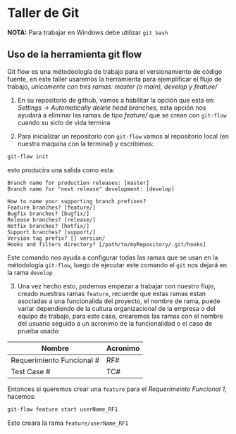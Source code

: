 # Taller de Git

**NOTA:** Para trabajar en Windows debe utilizar `git bash` 

## Uso de la herramienta git flow

Git  flow es una métodoología de trabajo para el versionamiento de código fuente, en este taller usaremos la herramienta para ejemplificar el flujo de trabajo, *unicamente con tres ramas: master (o main), develop y feature/* 

1. En su repositorio de github, vamos a habilitar la opción que esta en: *Settings -> Automatically delete head branches*, esta opción nos ayudará a eliminar las ramas de tipo *feature/* que se crean con `git-flow` cuando su siclo de vida termina

2. Para inicializar un repositorio con `git-flow` vamos al repositorio local (en nuestra maquina con la terminal) y escribimos: 

```bash
git-flow init
```

esto producira una salida como esta: 

```
Branch name for production releases: [master] 
Branch name for "next release" development: [develop] 

How to name your supporting branch prefixes?
Feature branches? [feature/] 
Bugfix branches? [bugfix/] 
Release branches? [release/] 
Hotfix branches? [hotfix/] 
Support branches? [support/] 
Version tag prefix? [] version/
Hooks and filters directory? [/path/to/myRepository/.git/hooks]
```

Este comando nos ayuda a configurar todas las ramas que se usan en la métodología `git-flow`, luego de ejecutar este comando el `git` nos dejará en la rama `develop`

3. Una vez hecho esto, podemos empezar a trabajar con nuestro flujo, creado nuestras ramas `feature`, recuerde que estas ramas estan asociadas a una funcionalida del proyecto, el nombre de rama, puede variar dependiendo de la cultura organizacional de la empresa o del equipo de trabajo, para este caso, crearemos las ramas con el nombre del usuario seguido a un acronimo de la funcionalidad o el caso de prueba usado: 

| Nombre                    | Acronimo    |
| ------------------------- | ----------- |
| Requerimiento Funcional # | RF#         |
| Test Case #               | TC#         |

Entonces si queremos crear una `feature` para el *Requerimeinto Funcional 1*, hacemos: 

```bash
git-flow feature start userName_RF1
```

Esto creara la rama `feature/userName_RF1`